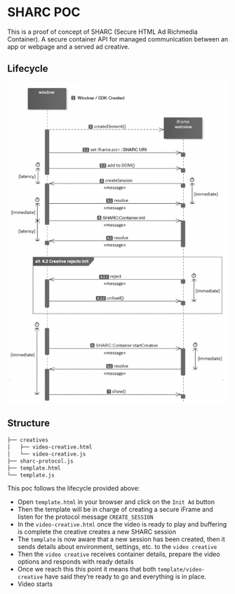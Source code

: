 # SHARC POC

This is a proof of concept of SHARC (Secure HTML Ad Richmedia Container). A secure container API for managed
communication between an app or webpage and a served ad creative.

## Lifecycle
![This is an image](sharc-lifecycle.png)

## Structure

```
├── creatives
│   ├── video-creative.html
│   └── video-creative.js
├── sharc-protocol.js
├── template.html
└── template.js
```
This poc follows the lifecycle provided above: 
- Open `template.html` in your browser and click on the `Init Ad` button 
- Then the template will be in charge of creating a secure iFrame and listen for the protocol message `CREATE_SESSION`
- In the `video-creative.html` once the video is ready to play and buffering is complete the creative creates a new SHARC session
- The `template` is now aware that a new session has been created, then it sends details about environment, settings, etc. to the `video creative`
- Then the `video creative` receives container details, prepare the video options and responds with ready details
- Once we reach this this point it means that both `template/video-creative` have said they’re ready to
go and everything is in place.
- Video starts
